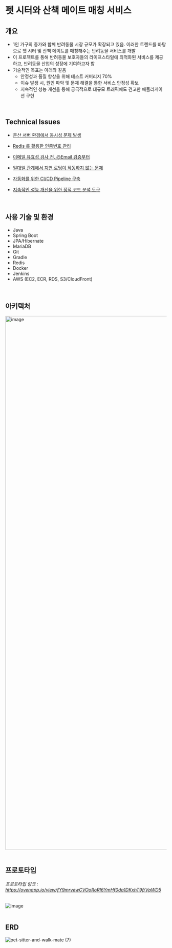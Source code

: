 # 펫 시터와 산책 메이트 매칭 서비스

## 개요
- 1인 가구의 증가와 함께 반려동물 시장 규모가 확장되고 있음. 이러한 트렌드를 바탕으로 펫 시터 및 산책 메이트를 매칭해주는 반려동물 서비스를 개발
- 이 프로젝트를 통해 반려동물 보호자들의 라이프스타일에 최적화된 서비스를 제공하고, 반려동물 산업의 성장에 기여하고자 함
- 기술적인 목표는 아래와 같음
  - 안정성과 품질 향상을 위해 테스트 커버리지 70% 
  - 이슈 발생 시, 원인 파악 및 문제 해결을 통한 서비스 안정성 확보
  - 지속적인 성능 개선을 통해 궁극적으로 대규모 트래픽에도 견고한 애플리케이션 구현
<br>

## Technical Issues
- [분산 서버 환경에서 동시성 문제 발생](https://github.com/iamjunhyeok/pet-sitter-and-walk-mate/wiki/%EB%B6%84%EC%82%B0-%EC%84%9C%EB%B2%84-%ED%99%98%EA%B2%BD%EC%97%90%EC%84%9C-%EB%8F%99%EC%8B%9C%EC%84%B1-%EB%AC%B8%EC%A0%9C-%EB%B0%9C%EC%83%9D)

- [Redis 를 활용한 인증번호 관리](https://github.com/iamjunhyeok/pet-sitter-and-walk-mate/wiki/%08Redis-%EB%A5%BC-%ED%99%9C%EC%9A%A9%ED%95%9C-%EC%9D%B8%EC%A6%9D%EB%B2%88%ED%98%B8-%EA%B4%80%EB%A6%AC)

- [이메일 유효성 검사 전, @Email 검증부터](https://github.com/iamjunhyeok/pet-sitter-and-walk-mate/wiki/%EC%9D%B4%EB%A9%94%EC%9D%BC-%EC%9C%A0%ED%9A%A8%EC%84%B1-%EA%B2%80%EC%82%AC-%EC%A0%84,-@Email-%EA%B2%80%EC%A6%9D%EB%B6%80%ED%84%B0)

- [일대일 관계에서 지연 로딩이 작동하지 않는 문제](https://github.com/iamjunhyeok/pet-sitter-and-walk-mate/wiki/%EC%9D%BC%EB%8C%80%EC%9D%BC-%EA%B4%80%EA%B3%84%EC%97%90%EC%84%9C-%EC%A7%80%EC%97%B0-%EB%A1%9C%EB%94%A9%EC%9D%B4-%EC%9E%91%EB%8F%99%ED%95%98%EC%A7%80-%EC%95%8A%EB%8A%94-%EB%AC%B8%EC%A0%9C)

- [자동화를 위한 CI/CD Pipeline 구축](https://github.com/iamjunhyeok/pet-sitter-and-walk-mate/wiki/%EC%9E%90%EB%8F%99%ED%99%94%EB%A5%BC-%EC%9C%84%ED%95%9C-CI-CD-Pipeline-%EA%B5%AC%EC%B6%95)

- [지속적인 성능 개선을 위한 정적 코드 분석 도구](https://github.com/iamjunhyeok/pet-sitter-and-walk-mate/wiki/%EC%A7%80%EC%86%8D%EC%A0%81%EC%9D%B8-%EC%84%B1%EB%8A%A5-%EA%B0%9C%EC%84%A0%EC%9D%84-%EC%9C%84%ED%95%9C-%EC%A0%95%EC%A0%81-%EC%BD%94%EB%93%9C-%EB%B6%84%EC%84%9D-%EB%8F%84%EA%B5%AC)
<br>

## 사용 기술 및 환경
- Java
- Spring Boot
- JPA/Hibernate
- MariaDB
- Git
- Gradle
- Redis
- Docker
- Jenkins
- AWS (EC2, ECR, RDS, S3/CloudFront)
<br>

## 아키텍처
<img width="1665" alt="image" src="https://github.com/iamjunhyeok/pet-sitter-and-walk-mate/assets/93698160/55d41cdd-bfbf-45e9-99ca-acbd8cb24400">
<br>
<br>

## 프로토타입
###### 프로토타입 링크 : https://ovenapp.io/view/fY9mrvewCVOoRoRI6YmHf0da1DKxhT9f/VpWD5

![image](https://user-images.githubusercontent.com/93698160/227999016-646e755c-0683-421f-b517-cee13d264eec.png)
<br>
<br>

## ERD
![pet-sitter-and-walk-mate (7)](https://user-images.githubusercontent.com/93698160/229858339-f6400540-aa4b-436a-aa0e-53ca1a72c7d8.png)
